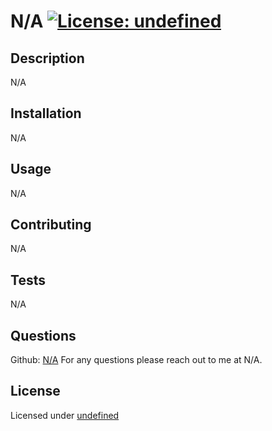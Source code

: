 # N/A [![License: undefined](https://img.shields.io/badge/License-undefined-blue.svg)](none)


  ## Description

  N/A


  ## Installation

  N/A


  ## Usage

  N/A


  ## Contributing

  N/A


  ## Tests

  N/A


  ## Questions

  Github: [N/A](N/A)
  For any questions please reach out to me at N/A.


  ## License

  Licensed under [undefined](LICENSE)

